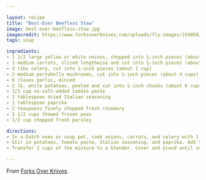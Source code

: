 ```yaml
---

layout: recipe
title: "Best-Ever Beefless Stew"
image: best-ever-beefless-stew.jpg
imagecredit: https://www.forksoverknives.com/uploads/fly-images/159058/Best-Ever-Beefless-Stew-wordpress-1366x566-c.jpg
tags: soup

ingredients:
- 1 1/2 large yellow or white onions, chopped into ¾-inch pieces (about 3 cups)
- 3 medium carrots, sliced lengthwise and cut into ¾-inch pieces (about 2¼ cups)
- 3 ribs celery, cut into ¾-inch pieces (about 1 cup)
- 2 medium portobello mushrooms, cut into ¾-inch pieces (about 4 cups)
- 6 cloves garlic, minced
- 2 lb. white potatoes, peeled and cut into ¾-inch chunks (about 6 cups)
- 1/3 cup no-salt-added tomato paste
- 1 tablespoon dried Italian seasoning
- 1 tablespoon paprika
- 2 teaspoons finely chopped fresh rosemary
- 1 1/2 cups thawed frozen peas
- 1/2 cup chopped fresh parsley

directions:
- In a Dutch oven or soup pot, cook onions, carrots, and celery with 1 tablespoon water over medium-high heat for 8 minutes, stirring frequently and adding water, 1 to 2 tablespoons at a time, as needed to prevent sticking. Stir in mushrooms and garlic; cook 5 minutes more, stirring frequently and adding water as needed.
- Stir in potatoes, tomato paste, Italian seasoning, and paprika. Add 5 cups of water. Bring to boiling; reduce heat to medium-low. Stir in rosemary. Cook, covered, 15 minutes, stirring occasionally. Stir in peas; cook, covered, 5 minutes more or until carrots and potatoes are tender.
- Transfer 2 cups of the mixture to a blender. Cover and blend until smooth. Return to soup pot. Stir in parsley.

---
```


From [Forks Over Knives](https://www.forksoverknives.com/recipes/vegan-soups-stews/best-ever-beefless-stew/).
